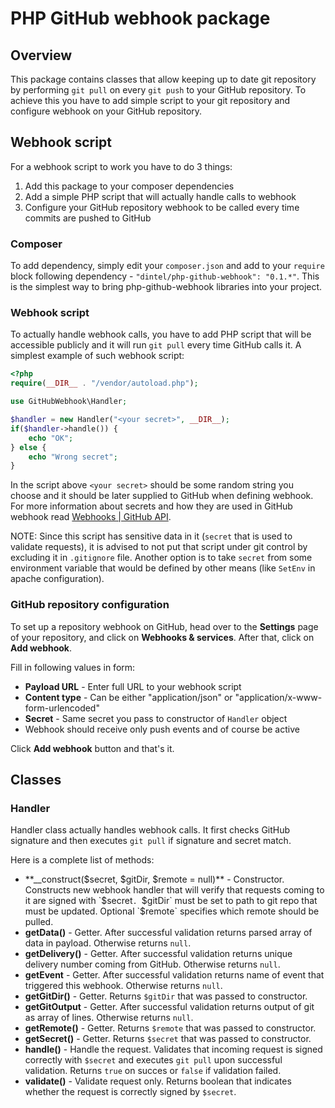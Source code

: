 PHP GitHub webhook package
==========================

## Overview ##

This package contains classes that allow keeping up to date git repository by
performing `git pull` on every `git push` to your GitHub repository. To achieve
this you have to add simple script to your git repository and configure webhook
on your GitHub repository.

## Webhook script ##

For a webhook script to work you have to do 3 things:
1. Add this package to your composer dependencies
2. Add a simple PHP script that will actually handle calls to webhook
3. Configure your GitHub repository webhook to be called every time commits are
   pushed to GitHub

### Composer ###

To add dependency, simply edit your `composer.json` and add to your `require`
block following dependency - `"dintel/php-github-webhook": "0.1.*"`. This is the
simplest way to bring php-github-webhook libraries into your project.

### Webhook script ###

To actually handle webhook calls, you have to add PHP script that will be
accessible publicly and it will run `git pull` every time GitHub calls it.
A simplest example of such webhook script:
```php
<?php
require(__DIR__ . "/vendor/autoload.php");

use GitHubWebhook\Handler;

$handler = new Handler("<your secret>", __DIR__);
if($handler->handle()) {
    echo "OK";
} else {
    echo "Wrong secret";
}
```

In the script above `<your secret>` should be some random string you choose and
it should be later supplied to GitHub when defining webhook. For more
information about secrets and how they are used in GitHub webhook read
[Webhooks | GitHub API](https://developer.github.com/webhooks/).

NOTE: Since this script has sensitive data in it (`secret` that is used to
validate requests), it is advised to not put that script under git control by
excluding it in `.gitignore` file. Another option is to take `secret` from some
environment variable that would be defined by other means (like `SetEnv` in
apache configuration).

### GitHub repository configuration ###

To set up a repository webhook on GitHub, head over to the **Settings** page of your
repository, and click on **Webhooks & services**. After that, click on **Add webhook**.

Fill in following values in form:
* **Payload URL** - Enter full URL to your webhook script
* **Content type** - Can be either "application/json" or "application/x-www-form-urlencoded"
* **Secret** - Same secret you pass to constructor of `Handler` object
* Webhook should receive only push events and of course be active

Click **Add webhook** button and that's it.

## Classes ##

### Handler ###

Handler class actually handles webhook calls. It first checks GitHub signature
and then executes `git pull` if signature and secret match.

Here is a complete list of methods:
* **\_\_construct($secret, $gitDir, $remote = null)** - Constructor. Constructs new
  webhook handler that will verify that requests coming to it are signed with
  `$secret`. `$gitDir` must be set to path to git repo that must be updated.
  Optional `$remote` specifies which remote should be pulled.
* **getData()** - Getter. After successful validation returns parsed array of data
  in payload. Otherwise returns `null`.
* **getDelivery()** - Getter. After successful validation returns unique delivery
  number coming from GitHub. Otherwise returns `null`.
* **getEvent** - Getter. After successful validation returns name of event that
  triggered this webhook. Otherwise returns `null`.
* **getGitDir()** - Getter. Returns `$gitDir` that was passed to constructor.
* **getGitOutput** - Getter. After successful validation returns output of git
  as array of lines. Otherwise returns `null`.
* **getRemote()** - Getter. Returns `$remote` that was passed to constructor.
* **getSecret()** - Getter. Returns `$secret` that was passed to constructor.
* **handle()** - Handle the request. Validates that incoming request is signed
  correctly with `$secret` and executes `git pull` upon successful validation.
  Returns `true` on succes or `false` if validation failed.
* **validate()** - Validate request only. Returns boolean that indicates whether
  the request is correctly signed by `$secret`.
